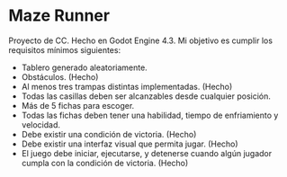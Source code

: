 # Maze Runner
 Proyecto de CC. Hecho en Godot Engine 4.3.
 Mi objetivo es cumplir los requisitos mínimos siguientes:
 - Tablero generado aleatoriamente. 
 - Obstáculos. (Hecho)
 - Al menos tres trampas distintas implementadas. (Hecho)
 - Todas las casillas deben ser alcanzables desde cualquier posición.
 - Más de 5 fichas para escoger.
 - Todas las fichas deben tener una habilidad, tiempo de enfriamiento y velocidad.
 - Debe existir una condición de victoria. (Hecho)
 - Debe existir una interfaz visual que permita jugar. (Hecho)
 - El juego debe iniciar, ejecutarse, y detenerse cuando algún jugador cumpla con la condición de victoria. (Hecho)